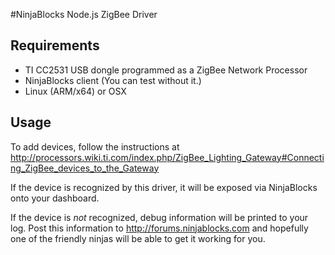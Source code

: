 #NinjaBlocks Node.js ZigBee Driver

## Requirements
- TI CC2531 USB dongle programmed as a ZigBee Network Processor
- NinjaBlocks client (You can test without it.)
- Linux (ARM/x64) or OSX

## Usage
To add devices, follow the instructions at http://processors.wiki.ti.com/index.php/ZigBee_Lighting_Gateway#Connecting_ZigBee_devices_to_the_Gateway

If the device is recognized by this driver, it will be exposed via NinjaBlocks onto your dashboard.

If the device is *not* recognized, debug information will be printed to your log. Post this information to http://forums.ninjablocks.com and hopefully one of the friendly ninjas will be able to get it working for you.

